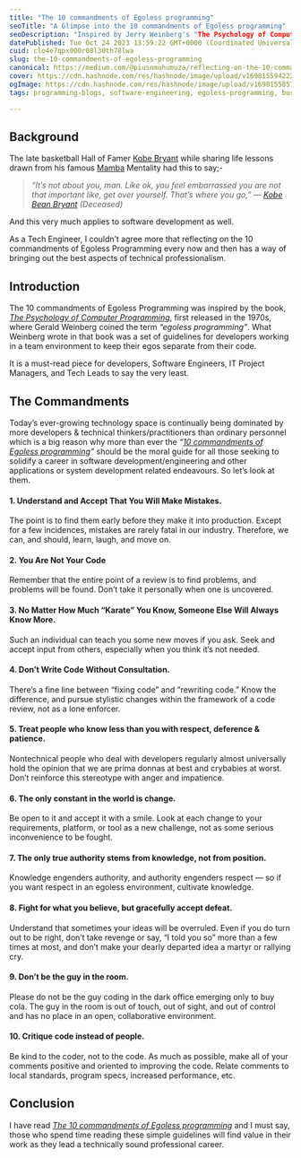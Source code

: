 ```yaml
---
title: "The 10 commandments of Egoless programming"
seoTitle: "A Glimpse into the 10 commandments of Egoless programming"
seoDescription: "Inspired by Jerry Weinberg's "The Psychology of Computer Programming" book, first released in the 1970s."
datePublished: Tue Oct 24 2023 13:59:22 GMT+0000 (Coordinated Universal Time)
cuid: clo4e7qpx000r08l30th78lwa
slug: the-10-commandments-of-egoless-programming
canonical: https://medium.com/@piusnmuhumuza/reflecting-on-the-10-commandments-of-egoless-programming-1bc4189e32f
cover: https://cdn.hashnode.com/res/hashnode/image/upload/v1698155942220/ce3dcff7-9003-4357-90a8-6360cc215b90.webp
ogImage: https://cdn.hashnode.com/res/hashnode/image/upload/v1698155857727/ad7e441d-d081-48b1-a9a1-fe9b14783d96.webp
tags: programming-blogs, software-engineering, egoless-programming, businessengineering

---
```


## Background

The late basketball Hall of Famer [Kobe Bryant](https://twitter.com/kobebryant) while sharing life lessons drawn from his famous [Mamba](https://sportsacademy.us/) Mentality had this to say;-

> *“It’s not about you, man. Like ok, you feel embarrassed you are not that important like, get over yourself. That’s where you go,” —* [*Kobe Bean Bryant*](https://en.wikipedia.org/wiki/Kobe_Bryant) *(Deceased)*

And this very much applies to software development as well.

As a Tech Engineer, I couldn’t agree more that reflecting on the 10 commandments of Egoless Programming every now and then has a way of bringing out the best aspects of technical professionalism.

## Introduction

The 10 commandments of Egoless Programming was inspired by the book, [*The Psychology of Computer Programming*](https://www.goodreads.com/book/show/1660754.The_Psychology_of_Computer_Programming), first released in the 1970s, where Gerald Weinberg coined the term *“egoless programming”*. What Weinberg wrote in that book was a set of guidelines for developers working in a team environment to keep their egos separate from their code.

It is a must-read piece for developers, Software Engineers, IT Project Managers, and Tech Leads to say the very least.

## The Commandments

Today’s ever-growing technology space is continually being dominated by more developers & technical thinkers/practitioners than ordinary personnel which is a big reason why more than ever the *“*[*10 commandments of Egoless programming*](https://blog.codinghorror.com/the-ten-commandments-of-egoless-programming/)*”* should be the moral guide for all those seeking to solidify a career in software development/engineering and other applications or system development related endeavours. So let’s look at them.

#### 1. Understand and Accept That You Will Make Mistakes.
    

The point is to find them early before they make it into production. Except for a few incidences, mistakes are rarely fatal in our industry. Therefore, we can, and should, learn, laugh, and move on.

#### 2. You Are Not Your Code
    

Remember that the entire point of a review is to find problems, and problems will be found. Don’t take it personally when one is uncovered.

#### 3. No Matter How Much “Karate” You Know, Someone Else Will Always Know More.
    

Such an individual can teach you some new moves if you ask. Seek and accept input from others, especially when you think it’s not needed.

#### 4. Don’t Write Code Without Consultation.
    

There’s a fine line between “fixing code” and “rewriting code.” Know the difference, and pursue stylistic changes within the framework of a code review, not as a lone enforcer.

#### 5. Treat people who know less than you with respect, deference & patience.
    

Nontechnical people who deal with developers regularly almost universally hold the opinion that we are prima donnas at best and crybabies at worst. Don’t reinforce this stereotype with anger and impatience.

#### 6. The only constant in the world is change.
    

Be open to it and accept it with a smile. Look at each change to your requirements, platform, or tool as a new challenge, not as some serious inconvenience to be fought.

#### 7. The only true authority stems from knowledge, not from position.
    

Knowledge engenders authority, and authority engenders respect — so if you want respect in an egoless environment, cultivate knowledge.

#### 8. Fight for what you believe, but gracefully accept defeat.
    

Understand that sometimes your ideas will be overruled. Even if you do turn out to be right, don’t take revenge or say, “I told you so” more than a few times at most, and don’t make your dearly departed idea a martyr or rallying cry.

#### 9. Don’t be the guy in the room.
    

Please do not be the guy coding in the dark office emerging only to buy cola. The guy in the room is out of touch, out of sight, and out of control and has no place in an open, collaborative environment.

#### 10. Critique code instead of people.
    

Be kind to the coder, not to the code. As much as possible, make all of your comments positive and oriented to improving the code. Relate comments to local standards, program specs, increased performance, etc.

## Conclusion

I have read [*The 10 commandments of Egoless programming*](https://blog.codinghorror.com/the-ten-commandments-of-egoless-programming/) and I must say, those who spend time reading these simple guidelines will find value in their work as they lead a technically sound professional career.